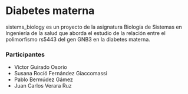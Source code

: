 # Diabetes materna

sistems_biology es un proyecto de la asignatura Biología de Sistemas en Ingeniería de la salud que aborda el estudio de la relación entre el polimorfismo rs5443 del gen GNB3 en la diabetes materna.

### Participantes

- Victor Guirado Osorio
- Susana Rocíó Fernández Giaccomassi
- Pablo Bermúdez Gámez
- Juan Carlos Verara Ruz

